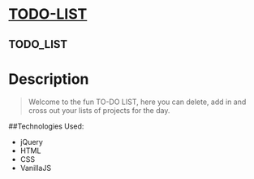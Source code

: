 # [TODO-LIST](https://nameless-stream-19225.herokuapp.com/todo)

## TODO_LIST

# Description
>Welcome to the fun TO-DO LIST, here you can delete, add in and cross out your lists of projects for the day.

##Technologies Used:
* jQuery
* HTML
* CSS
* VanillaJS
